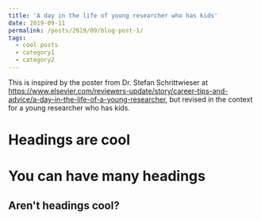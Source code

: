 ```yaml
---
title: 'A day in the life of young researcher who has kids'
date: 2019-09-11
permalink: /posts/2019/09/blog-post-1/
tags:
  - cool posts
  - category1
  - category2
---
```


This is inspired by the poster from Dr. Stefan Schrittwieser at https://www.elsevier.com/reviewers-update/story/career-tips-and-advice/a-day-in-the-life-of-a-young-researcher, but revised in the context for a young researcher who has kids. 

Headings are cool
======

You can have many headings
======

Aren't headings cool?
------
